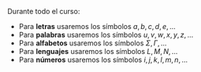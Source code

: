 Durante todo el curso:
* Para **letras** usaremos los símbolos $a,b,c,d,e,...$
* Para **palabras** usaremos los símbolos $u, v, w, x, y, z, ...$
* Para **alfabetos** usaremos los símbolos $\Sigma, \Gamma, ...$
* Para **lenguajes** usaremos los símbolos $L, M, N,...$
* Para **números** usaremos los símbolos $i,j,k,l,m,n,...$